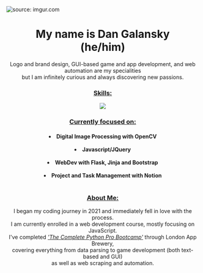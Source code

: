 <img href="https://imgur.com/GorCOKi"><img src="https://i.imgur.com/GorCOKi.jpg" title="source: imgur.com"></img>
<h1 align="center">My name is Dan Galansky<br>
(he/him)
<br></h1> 
<p align="center">Logo and brand design, GUI-based game and app development, and web automation are my specialities<br> but I am infinitely curious and always discovering new passions.</p>
<h3 align="center"><ins>Skills:</ins></h3>
<p align="center">
  <a href="https://skillicons.dev">
    <img src="https://skillicons.dev/icons?i=py,js,jquery,html,css,flask,bootstrap,selenium,atom,ai,ps,ableton,stackoverflow,discord&perline=7" />
  </a>
</p>
<h3 align="center"><ins>Currently focused on:</ins></h3>
<h4 align="center">
  <li>Digital Image Processing with OpenCV</li><br>
  <li>Javascript/JQuery</li><br>
  <li>WebDev with Flask, Jinja and Bootstrap</li><br>
  <li>Project and Task Management with Notion</li><br>
<h3 align="center"><ins>About Me:</ins></h3>
<p align="center">I began my coding journey in 2021 and immediately fell in love with the process.<br>
I am currently enrolled in a web development course, mostly focusing on JavaScript.<br>
I've completed <ins><em>'The Complete Python Pro Bootcamp'</em></ins> through London App Brewery,<br>
covering everything from data parsing to game development (both text-based and GUI)<br> as well as web scraping and automation.<br>
</p>




